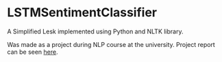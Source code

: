 # LSTMSentimentClassifier
A Simplified Lesk implemented using Python and NLTK library. 

Was made as a project during NLP course at the university. 
Project report can be seen [here](https://github.com/Timurizer/SimplifiedLesk/blob/master/LeskReport.pdf).
